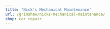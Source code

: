```yaml
---
title: "Nick's Mechanical Maintenance"
url: /grimshaw/nicks-mechanical-maintenance/
shop: car repair
---
```

